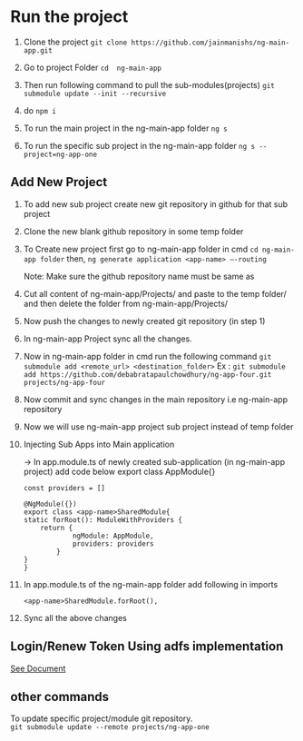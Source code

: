 # Run the project

1. Clone the project 
	``` git clone https://github.com/jainmanishs/ng-main-app.git ```

2. Go to project Folder
	``` cd  ng-main-app ```

3. Then run following command to pull the sub-modules(projects)
	``` git submodule update --init --recursive ```

4. do 
	``` npm i ```
 
5. To run the main project  in the ng-main-app folder
	``` ng s ``` 

6. To run the specific sub project in the ng-main-app folder
	``` ng s --project=ng-app-one ```
 




## Add New Project

1. To add new sub project create new git repository in github for that sub project
2. Clone the new blank github repository  in some temp folder
3. To Create new project first go to ng-main-app folder in cmd
	``` cd ng-main-app folder ```
    then, 
	``` ng generate application <app-name> –-routing ```

    Note: Make sure the github repository name must be same as <app-name>

4. Cut all content of  ng-main-app/Projects/<app-name> and paste  to the temp folder/<app-name> and then delete the <app-name> folder from ng-main-app/Projects/<app-name>
5. Now push the changes to newly created git repository (in step 1)
6. In ng-main-app Project sync all the changes.
7. Now in ng-main-app folder in cmd run the following command
	 ``` git submodule add <remote_url> <destination_folder> ```
	 Ex : ``` git submodule add https://github.com/debabratapaulchowdhury/ng-app-four.git projects/ng-app-four ```

8. Now commit and sync changes in the main repository i.e  ng-main-app repository 
9. Now we will use  ng-main-app project sub project instead of temp folder
10. Injecting Sub Apps into Main application

	-> In app.module.ts of newly created sub-application (in ng-main-app project) add code below export class AppModule{}

		
		const providers = []

		@NgModule({})
		export class <app-name>SharedModule{
  		static forRoot(): ModuleWithProviders {
    		return {
      				ngModule: AppModule,
      				providers: providers
    			}
  		}
		}




11. In app.module.ts  of the ng-main-app folder
	add following in imports

	``` <app-name>SharedModule.forRoot(), ```

12. Sync all the above changes

## Login/Renew Token Using adfs implementation
 [See Document](/documentations/adfs-login-documentation.md)


## other commands


To update specific project/module git repository.  
	 ``` git submodule update --remote projects/ng-app-one ```
